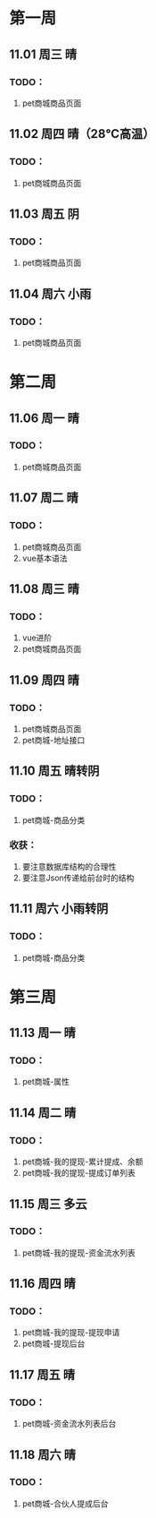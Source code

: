 # 第一周

## 11.01 周三 晴

### TODO：

1. pet商城商品页面

## 11.02 周四 晴（28℃高温）

### TODO：

1. pet商城商品页面

## 11.03 周五 阴

### TODO：

1. pet商城商品页面

## 11.04 周六 小雨

### TODO：

1. pet商城商品页面

# 第二周

## 11.06 周一 晴

### TODO：

1. pet商城商品页面

## 11.07 周二 晴

### TODO：

1. pet商城商品页面
1. vue基本语法

## 11.08 周三 晴

### TODO：

1. vue进阶
1. pet商城商品页面

## 11.09 周四 晴

### TODO：

1. pet商城商品页面
1. pet商城-地址接口

## 11.10 周五 晴转阴

### TODO：

1. pet商城-商品分类

### 收获：

1. 要注意数据库结构的合理性
2. 要注意Json传递给前台时的结构

## 11.11 周六 小雨转阴

### TODO：

1. pet商城-商品分类

# 第三周

## 11.13 周一 晴

### TODO：

1. pet商城-属性

## 11.14 周二 晴

### TODO：

1. pet商城-我的提现-累计提成、余额
1. pet商城-我的提现-提成订单列表

## 11.15 周三 多云

### TODO：

1. pet商城-我的提现-资金流水列表

## 11.16 周四 晴

### TODO：

1. pet商城-我的提现-提现申请
1. pet商城-提现后台

## 11.17 周五 晴

### TODO：

1. pet商城-资金流水列表后台

## 11.18 周六 晴

### TODO：

1. pet商城-合伙人提成后台
